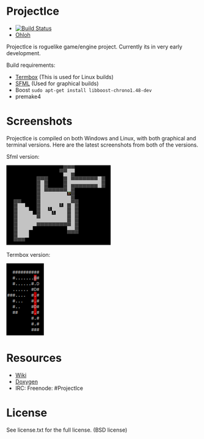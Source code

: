 ProjectIce
==========

* [![Build Status](https://travis-ci.org/LauriM/ProjectIce.png)](https://travis-ci.org/LauriM/ProjectIce)
* [Ohloh](https://www.ohloh.net/p/ProjectIce)

ProjectIce is roguelike game/engine project. Currently its in very early development.

Build requirements:

* [Termbox](https://github.com/nsf/termbox) (This is used for Linux builds)
* [SFML](http://www.sfml-dev.org/) (Used for graphical builds)
* Boost `sudo apt-get install libboost-chrono1.48-dev`
* premake4

Screenshots
===========

ProjectIce is compiled on both Windows and Linux, with both graphical and terminal versions. Here are the latest screenshots from both of the versions.

Sfml version:


![Sfml](doc/latestScreenshotSfml.png)

Termbox version:


![Termbox](doc/latestScreenshotTerm.png)

Resources
=========

* [Wiki](https://github.com/LauriM/ProjectIce/wiki)
* [Doxygen](http://protoman.net/PROJECTICE/index.html)
* IRC: Freenode: #ProjectIce

License
=======

See license.txt for the full license. (BSD license)
